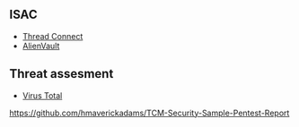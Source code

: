
## ISAC
- [Thread Connect](https://threatconnect.com/)
- [AlienVault](https://otx.alienvault.com/)

## Threat assesment
- [Virus Total](https://www.virustotal.com/)


https://github.com/hmaverickadams/TCM-Security-Sample-Pentest-Report
